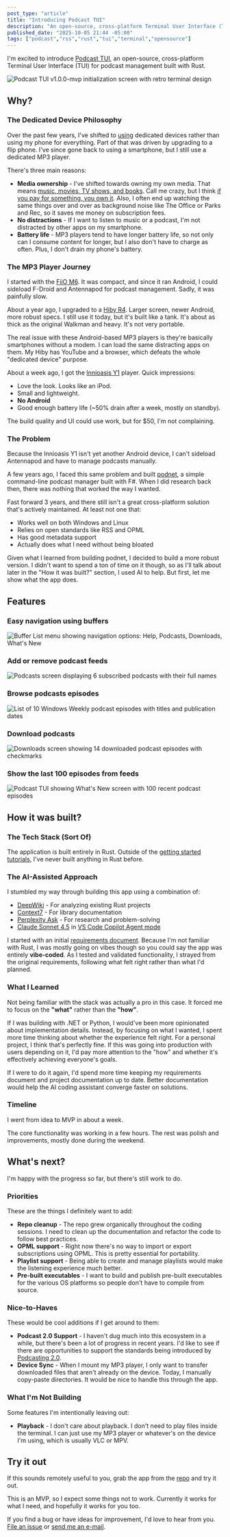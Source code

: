 ```yaml
---
post_type: "article" 
title: "Introducing Podcast TUI"
description: "An open-source, cross-platform Terminal User Interface (TUI) for podcast management built with Rust"
published_date: "2025-10-05 21:44 -05:00"
tags: ["podcast","rss","rust","tui","terminal","opensource"]
---
```


I'm excited to introduce [Podcast TUI](https://github.com/lqdev/podcast-tui), an open-source, cross-platform Terminal User Interface (TUI) for podcast management built with Rust.

![Podcast TUI v1.0.0-mvp initialization screen with retro terminal design](https://cdn.lqdev.tech/files/images/podcast-tui-splash.png)

## Why?

### The Dedicated Device Philosophy

Over the past few years, I've shifted to [using](/uses) dedicated devices rather than using my phone for everything. Part of that was driven by upgrading to a flip phone. I've since gone back to using a smartphone, but I still use a dedicated MP3 player. 

There's three main reasons:

- **Media ownership** - I've shifted towards owning my own media. That means [music, movies, TV shows, and books](/notes/am-i-in-2006-newspapers-cds-mp3s/). Call me crazy, but I think [if you pay for something, you own it](/responses/landlord-of-your-notes/). Also, I often end up watching the same things over and over as background noise like The Office or Parks and Rec, so it saves me money on subscription fees.  
- **No distractions** - If I want to listen to music or a podcast, I'm not distracted by other apps on my smartphone.
- **Battery life** - MP3 players tend to have longer battery life, so not only can I consume content for longer, but I also don't have to charge as often. Plus, I don't drain my phone's battery.

### The MP3 Player Journey

I started with the [FiiO M6](https://www.fiio.com/m6). It was compact, and since it ran Android, I could sideload F-Droid and Antennapod for podcast management. Sadly, it was painfully slow.

About a year ago, I upgraded to a [Hiby R4](https://store.hiby.com/products/hiby-r4). Larger screen, newer Android, more robust specs. I still use it today, but it's built like a tank. It's about as thick as the original Walkman and heavy. It's not very portable.

The real issue with these Android-based MP3 players is they're basically smartphones without a modem. I can load the same distracting apps on them. My Hiby has YouTube and a browser, which defeats the whole "dedicated device" purpose.

About a week ago, I got the [Innioasis Y1](https://www.innioasis.com/products/y1) player. Quick impressions:

- Love the look. Looks like an iPod.
- Small and lightweight.
- **No Android**
- Good enough battery life (~50% drain after a week, mostly on standby).

The build quality and UI could use work, but for $50, I'm not complaining.

### The Problem

Because the Innioasis Y1 isn't yet another Android device, I can't sideload Antennapod and have to manage podcasts manually. 

A few years ago, I faced this same problem and built [podnet](https://github.com/lqdev/podnet), a simple command-line podcast manager built with F#. When I did research back then, there was nothing that worked the way I wanted.

Fast forward 3 years, and there still isn't a great cross-platform solution that's actively maintained. At least not one that:

- Works well on both Windows and Linux
- Relies on open standards like RSS and OPML
- Has good metadata support
- Actually does what I need without being bloated

Given what I learned from building podnet, I decided to build a more robust version. I didn't want to spend a ton of time on it though, so as I'll talk about later in the "How it was built?" section, I used AI to help. But first, let me show what the app does. 

## Features

### Easy navigation using buffers

![Buffer List menu showing navigation options: Help, Podcasts, Downloads, What's New](https://cdn.lqdev.tech/files/images/podcast-tui-buffer-list.png)

### Add or remove podcast feeds

![Podcasts screen displaying 6 subscribed podcasts with their full names](https://cdn.lqdev.tech/files/images/podcast-tui-podcasts.png)

### Browse podcasts episodes

![List of 10 Windows Weekly podcast episodes with titles and publication dates](https://cdn.lqdev.tech/files/images/podcast-tui-episodes.png)

### Download podcasts

![Downloads screen showing 14 downloaded podcast episodes with checkmarks](https://cdn.lqdev.tech/files/images/podcast-tui-downloads.png)

### Show the last 100 episodes from feeds

![Podcast TUI showing What's New screen with 100 recent podcast episodes](https://cdn.lqdev.tech/files/images/podcast-tui-whats-new.png)

## How it was built?

### The Tech Stack (Sort Of)

The application is built entirely in Rust. Outside of the [getting started tutorials](https://rust-lang.org/learn/get-started/), I've never built anything in Rust before.

### The AI-Assisted Approach

I stumbled my way through building this app using a combination of:

- [DeepWiki](https://docs.devin.ai/work-with-devin/deepwiki-mcp) - For analyzing existing Rust projects
- [Context7](https://github.com/upstash/context7) - For library documentation
- [Perplexity Ask](https://github.com/perplexityai/modelcontextprotocol/) - For research and problem-solving
- [Claude Sonnet 4.5](/responses/introducing-claude-sonnet-45-2025-09-29) in [VS Code Copilot Agent mode](https://code.visualstudio.com/docs/copilot/chat/chat-agent-mode)

I started with an initial [requirements document](https://github.com/lqdev/podcast-tui/blob/main/docs/PRD.md). Because I'm not familiar with Rust, I was mostly going on vibes though so you could say the app was entirely **vibe-coded**. As I tested and validated functionality, I strayed from the original requirements, following what felt right rather than what I'd planned.

### What I Learned

Not being familiar with the stack was actually a pro in this case. It forced me to focus on the **"what"** rather than the **"how"**. 

If I was building with .NET or Python, I would've been more opinionated about implementation details. Instead, by focusing on what I wanted, I spent more time thinking about whether the experience felt right. For a personal project, I think that's perfectly fine. If this was going into production with users depending on it, I'd pay more attention to the "how" and whether it's effectively achieving everyone's goals.

If I were to do it again, I'd spend more time keeping my requirements document and project documentation up to date. Better documentation would help the AI coding assistant converge faster on solutions.

### Timeline

I went from idea to MVP in about a week.

The core functionality was working in a few hours. The rest was polish and improvements, mostly done during the weekend. 

## What's next?

I'm happy with the progress so far, but there's still work to do.

### Priorities

These are the things I definitely want to add:

- **Repo cleanup** - The repo grew organically throughout the coding sessions. I need to clean up the documentation and refactor the code to follow best practices.
- **OPML support** - Right now there's no way to import or export subscriptions using OPML. This is pretty essential for portability.
- **Playlist support** - Being able to create and manage playlists would make the listening experience much better.
- **Pre-built executables** - I want to build and publish pre-built executables for the various OS platforms so people don't have to compile from source.

### Nice-to-Haves

These would be cool additions if I get around to them:

- **Podcast 2.0 Support** - I haven't dug much into this ecosystem in a while, but there's been a lot of progress in recent years. I'd like to see if there are opportunities to support the standards being introduced by [Podcasting 2.0](https://podcasting2.org/).
- **Device Sync** - When I mount my MP3 player, I only want to transfer downloaded files that aren't already on the device. Today, I manually copy-paste directories. It would be nice to handle this through the app.

### What I'm Not Building

Some features I'm intentionally leaving out:

- **Playback** - I don't care about playback. I don't need to play files inside the terminal. I can just use my MP3 player or whatever's on the device I'm using, which is usually VLC or MPV. 

## Try it out

If this sounds remotely useful to you, grab the app from the [repo](https://github.com/lqdev/podcast-tui) and try it out. 

This is an MVP, so I expect some things not to work. Currently it works for what I need, and hopefully it works for you too.

If you find a bug or have ideas for improvement, I'd love to hear from you. [File an issue](https://github.com/lqdev/podcast-tui/issues) or [send me an e-mail](/contact).
